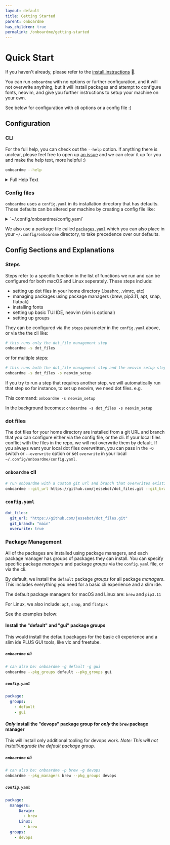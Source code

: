 ```yaml
---
layout: default
title: Getting Started
parent: onboardme
has_children: true
permalink: /onboardme/getting-started
---
```


# Quick Start

If you haven't already, please refer to the
[install instructions](https://jessebot.github.io/onboardme/onboardme/getting-started/installation) 🌱.

You can run `onboardme` with no options or further configuration, and it will
not overwrite anything, but it will install packages and attempt to configure
fonts, neovim, and give you further instructions to setup your machine on your own.

See below for configuration with cli options or a config file :)

## Configuration

### CLI

For the full help, you can check out the `--help` option. If anything there is
unclear, please feel free to open up [an issue](https://github.com/onboardme/issues)
and we can clear it up for you and make the help text, more helpful :)

```bash
onboardme --help
```

<details>
  <summary>Full Help Text</summary>

  [<img src='https://raw.githubusercontent.com/jessebot/onboardme/main/docs/onboardme/screenshots/help_text.svg' alt='screenshot of full output of onboardme --help'>](https://raw.githubusercontent.com/jessebot/onboardme/main/docs/onboardme/screenshots/help_text.svg)

</details>

### Config files

`onboardme` uses a `config.yaml` in its installation directory that has defaults.
Those defaults can be altered per machine by creating a config file like:

<details>
  <summary>`~/.config/onboardme/config.yaml`</summary>

  ```yaml
  ---
  # ______________________________________________________________ #
  #         Config file for the onboardme cli command.             #
  # ~~~~~~~~~~~~~~~~~~~~~~~~~~~~~~~~~~~~~~~~~~~~~~~~~~~~~~~~~~~~~~ #
  #  - This is the default config file that pip will install into: #
  #    $PYTHON_PATH/lib/onboardme/config/onboardme_config.yaml      #
  #                                                                #
  #  - If this files exists as: ~/.config/onboardme/config.yaml    #
  #    then its loaded instead of the default config               #
  # -------------------------------------------------------------- #

  log:
    # Full path to a file you'd like to log to. Creates file if it doesn't exist
    file: ""
    # what level of logs to output (DEBUG, INFO, WARN, ERROR)
    level: "INFO"

  # steps refer to a specific function in the list of functions we run
  steps:
    # these are mac specific steps
    Darwin:
      - dot_files
      - packages
      - font_setup
      - neovim_setup
    # these are linux specific steps
    Linux:
      - dot_files
      - packages
      - font_setup
      - neovim_setup
      - group_setup

  dot_files:
    # personal git repo URL for your dot files, defaults to jessebot/dot_files
    git_url: "https://github.com/jessebot/dot_files.git"
    # the branch to use for the git repo above, defaults to main
    git_branch: "main"
    # !CAREFUL: runs a `git reset --hard`, which will overwite/delete files in ~
    # that conflict with the above defined git repo url and branch.
    # You should run the following to get the files that would be overwritten:
    # onboardme -s dot_files
    overwrite: false

  # This is the basic package config.
  package:
    # Remove any of the below pkg managers to only run the remaining pkg managers
    managers:
      # these are macOS specific steps
      Darwin:
        - brew
        - pip3.11
      # these are linux specific steps
      Linux:
        - brew
        - pip3.11
        - apt
        - snap
        - flatpak
    # list of extra existing packages groups to install
    groups:
      - default
      # uncomment these to add them as default installed package groups
      # - gaming
      # - work
      #
  # Coming soon: to edit the specific packages: ~/.config/onboardme/packages.yaml

  # known safe remote hosts that you expect to be able to ping and SSH into
  remote_hosts: []
    # has to be IP address or hostname like this example
    # - 192.168.42.42

  # setup iptable on Linux only
  firewall: false
  ```

  If the comments in this configuration file are unclear, please feel free to
  open up [an issue](https://github.com/onboardme/issues) and we'll help! :)

</details>

We also use a package file called
[`packages.yaml`](https://github.com/jessebot/onboardme/blob/main/onboardme/config/packages.yaml)
which you can also place in your `~/.config/onboardme` directory, to take
precedence over our defaults.

## Config Sections and Explanations
### Steps
Steps refer to a specific function in the list of functions we run and can be
configured for both macOS and Linux seperately. These steps include:

- setting up dot files in your home directory (.bashrc, .vimrc, etc)
- managing packages using package managers (brew, pip3.11, apt, snap, flatpak)
- installing fonts
- setting up basic TUI IDE, neovim (vim is optional)
- setting up groups

They can be configured via the `steps` parameter in the `config.yaml` above,
or via the the cli like:

```bash
# this runs only the dot_file management step
onboardme -s dot_files
```

or for multiple steps:

```bash
# this runs both the dot_file management step and the neovim setup step
onboardme -s dot_files -s neovim_setup
```

If you try to run a step that requires another step, we will automatically run
that step so for instance, to set up neovim, we need dot files. e.g.

This command: `onboardme -s neovim_setup`

In the background becomes: `onboardme -s dot_files -s neovim_setup`

### dot files
The dot files for your home directory are installed from a git URL and branch
that you can configure either via the config file, or the cli. If your local
files conflict with the files in the repo, we will not overwrite them by default.
If you always want your local dot files overwritten, you can pass in the `-O` switch
or `--overwrite` option or set `overwrite` in your local `~/.config/onboardme/config.yaml`.

### `onboardme` cli
```bash
# run onboardme with a custom git url and branch that overwrites existing files
onboardme --git_url https://github.com/jessebot/dot_files.git --git_branch main --overwrite
```

### `config.yaml`

```yaml
dot_files:
  git_url: "https://github.com/jessebot/dot_files.git"
  git_branch: "main"
  overwrite: true
```


### Package Management
All of the packages are installed using package managers, and each package
manager has groups of packages they can install. You can specify specific
package _managers_ and package _groups_ via the `config.yaml` file, or via the cli.

By default, we install the `default` package _groups_ for all package _managers_.
This includes everything you need for a basic cli experience and a slim ide.

The default package managers for macOS and Linux are: `brew` and `pip3.11`

For Linux, we also include: `apt`, `snap`, and `flatpak`

See the examples below:

#### Install the "default" and "gui" package groups
This would install the default packages for the basic cli experience and a
slim ide PLUS GUI tools, like vlc and freetube.

##### `onboardme` cli

```bash
# can also be: onboardme -g default -g gui
onboardme --pkg_groups default --pkg_groups gui
```

##### `config.yaml`

```yaml
package:
  groups:
    - default
    - gui
```

#### _Only_ install the "devops" package group for _only_ the `brew` package manager
This will install only additional tooling for devops work.
_Note: This will not install/upgrade the default package group._

##### `onboardme` cli

```bash
# can also be: onboardme -p brew -g devops
onboardme --pkg_managers brew --pkg_groups devops
```

##### `config.yaml`

```yaml
package:
  managers:
      Darwin:
        - brew
      Linux:
        - brew
  groups:
    - devops
```
